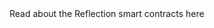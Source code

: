 <http>
  <a url="https://docs.google.com/document/d/1NNMDdv0RNWY_T6fHy-fKti3ra61wy1I6uMSxZf_DH-w/edit?usp=sharing">Read about the Reflection smart contracts here</a>
</http>
